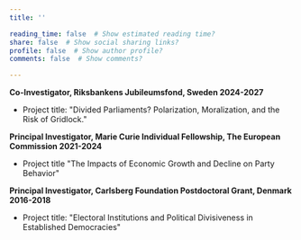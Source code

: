 ```yaml
---
title: ''

reading_time: false  # Show estimated reading time?
share: false  # Show social sharing links?
profile: false  # Show author profile?
comments: false  # Show comments?

---
```

**Co-Investigator, Riksbankens Jubileumsfond, Sweden 2024-2027**
- Project title: "Divided Parliaments? Polarization, Moralization, and the Risk of Gridlock."

**Principal Investigator, Marie Curie Individual Fellowship, The European Commission 2021-2024**
- Project title "The Impacts of Economic Growth and Decline on Party Behavior"

**Principal Investigator, Carlsberg Foundation Postdoctoral Grant, Denmark 2016-2018**
- Project title: "Electoral Institutions and Political Divisiveness in Established Democracies"
